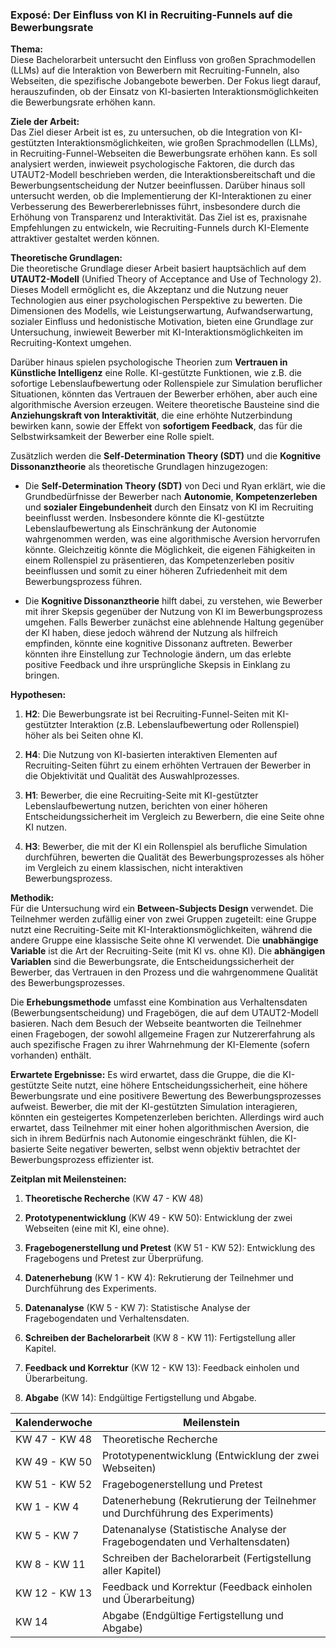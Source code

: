 ### Exposé: Der Einfluss von KI in Recruiting-Funnels auf die Bewerbungsrate

**Thema:**  
Diese Bachelorarbeit untersucht den Einfluss von großen Sprachmodellen (LLMs) auf die Interaktion von Bewerbern mit Recruiting-Funneln, also Webseiten, die spezifische Jobangebote bewerben. Der Fokus liegt darauf, herauszufinden, ob der Einsatz von KI-basierten Interaktionsmöglichkeiten die Bewerbungsrate erhöhen kann.

**Ziele der Arbeit:**  
Das Ziel dieser Arbeit ist es, zu untersuchen, ob die Integration von KI-gestützten Interaktionsmöglichkeiten, wie großen Sprachmodellen (LLMs), in Recruiting-Funnel-Webseiten die Bewerbungsrate erhöhen kann. Es soll analysiert werden, inwieweit psychologische Faktoren, die durch das UTAUT2-Modell beschrieben werden, die Interaktionsbereitschaft und die Bewerbungsentscheidung der Nutzer beeinflussen. Darüber hinaus soll untersucht werden, ob die Implementierung der KI-Interaktionen zu einer Verbesserung des Bewerbererlebnisses führt, insbesondere durch die Erhöhung von Transparenz und Interaktivität. Das Ziel ist es, praxisnahe Empfehlungen zu entwickeln, wie Recruiting-Funnels durch KI-Elemente attraktiver gestaltet werden können.

**Theoretische Grundlagen:**  
Die theoretische Grundlage dieser Arbeit basiert hauptsächlich auf dem **UTAUT2-Modell** (Unified Theory of Acceptance and Use of Technology 2). Dieses Modell ermöglicht es, die Akzeptanz und die Nutzung neuer Technologien aus einer psychologischen Perspektive zu bewerten. Die Dimensionen des Modells, wie Leistungserwartung, Aufwandserwartung, sozialer Einfluss und hedonistische Motivation, bieten eine Grundlage zur Untersuchung, inwieweit Bewerber mit KI-Interaktionsmöglichkeiten im Recruiting-Kontext umgehen.

Darüber hinaus spielen psychologische Theorien zum **Vertrauen in Künstliche Intelligenz** eine Rolle. KI-gestützte Funktionen, wie z.B. die sofortige Lebenslaufbewertung oder Rollenspiele zur Simulation beruflicher Situationen, könnten das Vertrauen der Bewerber erhöhen, aber auch eine algorithmische Aversion erzeugen. Weitere theoretische Bausteine sind die **Anziehungskraft von Interaktivität**, die eine erhöhte Nutzerbindung bewirken kann, sowie der Effekt von **sofortigem Feedback**, das für die Selbstwirksamkeit der Bewerber eine Rolle spielt.

Zusätzlich werden die **Self-Determination Theory (SDT)** und die **Kognitive Dissonanztheorie** als theoretische Grundlagen hinzugezogen:

- Die **Self-Determination Theory (SDT)** von Deci und Ryan erklärt, wie die Grundbedürfnisse der Bewerber nach **Autonomie**, **Kompetenzerleben** und **sozialer Eingebundenheit** durch den Einsatz von KI im Recruiting beeinflusst werden. Insbesondere könnte die KI-gestützte Lebenslaufbewertung als Einschränkung der Autonomie wahrgenommen werden, was eine algorithmische Aversion hervorrufen könnte. Gleichzeitig könnte die Möglichkeit, die eigenen Fähigkeiten in einem Rollenspiel zu präsentieren, das Kompetenzerleben positiv beeinflussen und somit zu einer höheren Zufriedenheit mit dem Bewerbungsprozess führen.
    
- Die **Kognitive Dissonanztheorie** hilft dabei, zu verstehen, wie Bewerber mit ihrer Skepsis gegenüber der Nutzung von KI im Bewerbungsprozess umgehen. Falls Bewerber zunächst eine ablehnende Haltung gegenüber der KI haben, diese jedoch während der Nutzung als hilfreich empfinden, könnte eine kognitive Dissonanz auftreten. Bewerber könnten ihre Einstellung zur Technologie ändern, um das erlebte positive Feedback und ihre ursprüngliche Skepsis in Einklang zu bringen.
    

**Hypothesen:**

1. **H2**: Die Bewerbungsrate ist bei Recruiting-Funnel-Seiten mit KI-gestützter Interaktion (z.B. Lebenslaufbewertung oder Rollenspiel) höher als bei Seiten ohne KI.
    
2. **H4**: Die Nutzung von KI-basierten interaktiven Elementen auf Recruiting-Seiten führt zu einem erhöhten Vertrauen der Bewerber in die Objektivität und Qualität des Auswahlprozesses.
    
3. **H1**: Bewerber, die eine Recruiting-Seite mit KI-gestützter Lebenslaufbewertung nutzen, berichten von einer höheren Entscheidungssicherheit im Vergleich zu Bewerbern, die eine Seite ohne KI nutzen.
    
4. **H3**: Bewerber, die mit der KI ein Rollenspiel als berufliche Simulation durchführen, bewerten die Qualität des Bewerbungsprozesses als höher im Vergleich zu einem klassischen, nicht interaktiven Bewerbungsprozess.
    

**Methodik:**  
Für die Untersuchung wird ein **Between-Subjects Design** verwendet. Die Teilnehmer werden zufällig einer von zwei Gruppen zugeteilt: eine Gruppe nutzt eine Recruiting-Seite mit KI-Interaktionsmöglichkeiten, während die andere Gruppe eine klassische Seite ohne KI verwendet. Die **unabhängige Variable** ist die Art der Recruiting-Seite (mit KI vs. ohne KI). Die **abhängigen Variablen** sind die Bewerbungsrate, die Entscheidungssicherheit der Bewerber, das Vertrauen in den Prozess und die wahrgenommene Qualität des Bewerbungsprozesses.

Die **Erhebungsmethode** umfasst eine Kombination aus Verhaltensdaten (Bewerbungsentscheidung) und Fragebögen, die auf dem UTAUT2-Modell basieren. Nach dem Besuch der Webseite beantworten die Teilnehmer einen Fragebogen, der sowohl allgemeine Fragen zur Nutzererfahrung als auch spezifische Fragen zu ihrer Wahrnehmung der KI-Elemente (sofern vorhanden) enthält.

**Erwartete Ergebnisse:** Es wird erwartet, dass die Gruppe, die die KI-gestützte Seite nutzt, eine höhere Entscheidungssicherheit, eine höhere Bewerbungsrate und eine positivere Bewertung des Bewerbungsprozesses aufweist. Bewerber, die mit der KI-gestützten Simulation interagieren, könnten ein gesteigertes Kompetenzerleben berichten. Allerdings wird auch erwartet, dass Teilnehmer mit einer hohen algorithmischen Aversion, die sich in ihrem Bedürfnis nach Autonomie eingeschränkt fühlen, die KI-basierte Seite negativer bewerten, selbst wenn objektiv betrachtet der Bewerbungsprozess effizienter ist.

**Zeitplan mit Meilensteinen:**

1. **Theoretische Recherche** (KW 47 - KW 48)
    
2. **Prototypenentwicklung** (KW 49 - KW 50): Entwicklung der zwei Webseiten (eine mit KI, eine ohne).
    
3. **Fragebogenerstellung und Pretest** (KW 51 - KW 52): Entwicklung des Fragebogens und Pretest zur Überprüfung.
    
4. **Datenerhebung** (KW 1 - KW 4): Rekrutierung der Teilnehmer und Durchführung des Experiments.
    
5. **Datenanalyse** (KW 5 - KW 7): Statistische Analyse der Fragebogendaten und Verhaltensdaten.
    
6. **Schreiben der Bachelorarbeit** (KW 8 - KW 11): Fertigstellung aller Kapitel.
    
7. **Feedback und Korrektur** (KW 12 - KW 13): Feedback einholen und Überarbeitung.
    
8. **Abgabe** (KW 14): Endgültige Fertigstellung und Abgabe.



| Kalenderwoche | Meilenstein                           |
|---------------|---------------------------------------|
| KW 47 - KW 48 | Theoretische Recherche                |
| KW 49 - KW 50 | Prototypenentwicklung (Entwicklung der zwei Webseiten) |
| KW 51 - KW 52 | Fragebogenerstellung und Pretest      |
| KW 1 - KW 4   | Datenerhebung (Rekrutierung der Teilnehmer und Durchführung des Experiments) |
| KW 5 - KW 7   | Datenanalyse (Statistische Analyse der Fragebogendaten und Verhaltensdaten) |
| KW 8 - KW 11  | Schreiben der Bachelorarbeit (Fertigstellung aller Kapitel) |
| KW 12 - KW 13 | Feedback und Korrektur (Feedback einholen und Überarbeitung) |
| KW 14         | Abgabe (Endgültige Fertigstellung und Abgabe) |
